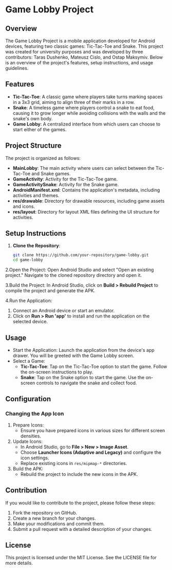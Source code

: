 # Game Lobby Project

## Overview

The Game Lobby Project is a mobile application developed for Android devices, featuring two classic games: Tic-Tac-Toe and Snake. This project was created for university purposes and was developed by three contributors: Taras Dushenko, Mateusz Cislo, and Ostap Maksymiv. Below is an overview of the project's features, setup instructions, and usage guidelines.

## Features

- **Tic-Tac-Toe**: A classic game where players take turns marking spaces in a 3x3 grid, aiming to align three of their marks in a row.
- **Snake**: A timeless game where players control a snake to eat food, causing it to grow longer while avoiding collisions with the walls and the snake's own body.
- **Game Lobby**: A centralized interface from which users can choose to start either of the games.

## Project Structure

The project is organized as follows:

- **MainLobby**: The main activity where users can select between the Tic-Tac-Toe and Snake games.
- **GameActivity**: Activity for the Tic-Tac-Toe game.
- **GameActivitySnake**: Activity for the Snake game.
- **AndroidManifest.xml**: Contains the application's metadata, including activities and themes.
- **res/drawable**: Directory for drawable resources, including game assets and icons.
- **res/layout**: Directory for layout XML files defining the UI structure for activities.

## Setup Instructions

1. **Clone the Repository**:
   ```bash
   git clone https://github.com/your-repository/game-lobby.git
   cd game-lobby
2.Open the Project:
  Open Android Studio and select "Open an existing project." Navigate to the cloned repository directory and open it.

3.Build the Project:
  In Android Studio, click on **Build > Rebuild Project** to compile the project and generate the APK.

4.Run the Application:
  1. Connect an Android device or start an emulator.
  2. Click on **Run > Run 'app'** to install and run the application on the selected device.

## Usage
- Start the Application: Launch the application from the device's app drawer. You will be greeted with the Game Lobby screen.
- Select a Game:
  - **Tic-Tac-Toe**: Tap on the Tic-Tac-Toe option to start the game. Follow the on-screen instructions to play.
  - **Snake**: Tap on the Snake option to start the game. Use the on-screen controls to navigate the snake and collect food.

## Configuration
### Changing the App Icon
1. Prepare Icons:
   - Ensure you have prepared icons in various sizes for different screen densities.
2. Update Icons:
   - In Android Studio, go to **File > New > Image Asset**.
   - Choose **Launcher Icons (Adaptive and Legacy)** and configure the icon settings.
   - Replace existing icons in `res/mipmap-*` directories.
3. Build the APK:
   - Rebuild the project to include the new icons in the APK.

## Contribution
If you would like to contribute to the project, please follow these steps:

1. Fork the repository on GitHub.
2. Create a new branch for your changes.
3. Make your modifications and commit them.
4. Submit a pull request with a detailed description of your changes.

## License
This project is licensed under the MIT License. See the LICENSE file for more details.

